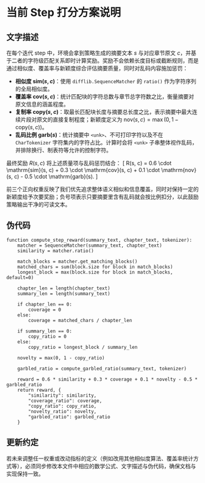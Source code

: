 # 当前 Step 打分方案说明

## 文字描述

在每个迭代 step 中，环境会拿到策略生成的摘要文本 $s$ 与对应章节原文 $c$，并基于二者的字符级匹配关系即时计算奖励。奖励不会依赖长度目标或截断规则，而是通过相似度、覆盖率与新颖度综合评估摘要质量，同时对乱码内容施加惩罚：

- **相似度 $\mathrm{sim}(s, c)$**：使用 `difflib.SequenceMatcher` 的 `ratio()` 作为字符序列的全局相似度。
- **覆盖率 $\mathrm{cov}(s, c)$**：统计匹配块的字符总数与章节总字符数之比，衡量摘要对原文信息的涵盖程度。
- **复制率 $\mathrm{copy}(s, c)$**：取最长匹配块长度与摘要总长度之比，表示摘要中最大连续片段对原文的直接复制程度；新颖度定义为 $\mathrm{nov}(s, c) = \max(0, 1 - \mathrm{copy}(s, c))$。
- **乱码比例 $\mathrm{garb}(s)$**：统计摘要中 `<unk>`、不可打印字符以及不在 `CharTokenizer` 字符集内的字符占比。计算时会将 `<unk>` 子串整体视作乱码，并排除换行、制表符等允许的控制字符。

最终奖励 $R(s, c)$ 将上述质量项与乱码惩罚结合：
\[
R(s, c) = 0.6 \cdot \mathrm{sim}(s, c) + 0.3 \cdot \mathrm{cov}(s, c) + 0.1 \cdot \mathrm{nov}(s, c) - 0.5 \cdot \mathrm{garb}(s).
\]

前三个正向权重反映了我们优先追求整体语义相似和信息覆盖，同时对保持一定的新颖度给予次要奖励；负号项表示只要摘要里含有乱码就会按比例扣分，以此鼓励策略输出干净的可读文本。

## 伪代码

```pseudo
function compute_step_reward(summary_text, chapter_text, tokenizer):
    matcher = SequenceMatcher(summary_text, chapter_text)
    similarity = matcher.ratio()

    match_blocks = matcher.get_matching_blocks()
    matched_chars = sum(block.size for block in match_blocks)
    longest_block = max(block.size for block in match_blocks, default=0)

    chapter_len = length(chapter_text)
    summary_len = length(summary_text)

    if chapter_len == 0:
        coverage = 0
    else:
        coverage = matched_chars / chapter_len

    if summary_len == 0:
        copy_ratio = 0
    else:
        copy_ratio = longest_block / summary_len

    novelty = max(0, 1 - copy_ratio)

    garbled_ratio = compute_garbled_ratio(summary_text, tokenizer)

    reward = 0.6 * similarity + 0.3 * coverage + 0.1 * novelty - 0.5 * garbled_ratio
    return reward, {
        "similarity": similarity,
        "coverage_ratio": coverage,
        "copy_ratio": copy_ratio,
        "novelty_ratio": novelty,
        "garbled_ratio": garbled_ratio
    }
```

## 更新约定

若未来调整任一权重或改动指标的定义（例如改用其他相似度算法、覆盖率统计方式等），必须同步修改本文件中相应的数学公式、文字描述与伪代码，确保文档与实现保持一致。

